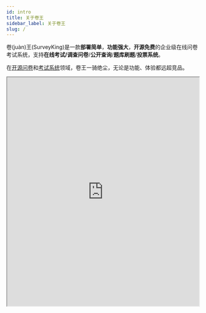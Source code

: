 ```yaml
---
id: intro
title: 关于卷王
sidebar_label: 关于卷王
slug: /
---
```

卷(juàn)王(SurveyKing)是一款**部署简单**，**功能强大**，**开源免费**的企业级在线问卷考试系统，支持**在线考试/调查问卷**/**公开查询**/**题库刷题**/**投票系统**。

在[开源问卷](https://gitee.com/explore/survey)和[考试系统](https://gitee.com/explore/instructional)领域，卷王一骑绝尘，无论是功能、体验都远超竞品。


<iframe src="https://kdocs.cn/l/cmjYQgVnjgBu" width="100%" height="600" />